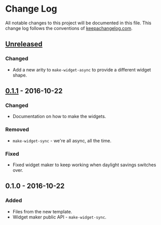 # Change Log
All notable changes to this project will be documented in this file. This change log follows the conventions of [keepachangelog.com](http://keepachangelog.com/).

## [Unreleased]
### Changed
- Add a new arity to `make-widget-async` to provide a different widget shape.

## [0.1.1] - 2016-10-22
### Changed
- Documentation on how to make the widgets.

### Removed
- `make-widget-sync` - we're all async, all the time.

### Fixed
- Fixed widget maker to keep working when daylight savings switches over.

## 0.1.0 - 2016-10-22
### Added
- Files from the new template.
- Widget maker public API - `make-widget-sync`.

[Unreleased]: https://github.com/your-name/teamboard-api/compare/0.1.1...HEAD
[0.1.1]: https://github.com/your-name/teamboard-api/compare/0.1.0...0.1.1
